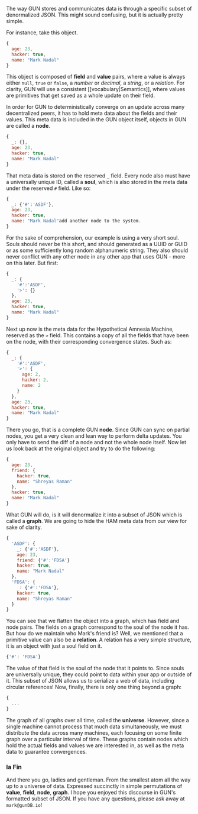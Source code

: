 The way GUN stores and communicates data is through a specific subset of denormalized JSON. This might sound confusing, but it is actually pretty simple.

For instance, take this object.

```javascript
{
  age: 23,
  hacker: true,
  name: "Mark Nadal"
}
```

This object is composed of **field** and **value** pairs, where a value is always either `null`, `true` or `false`, a _number_ or _decimal_, a _string_, or a _relation_. For clarity, GUN will use a consistent [[vocabulary|Semantics]], where values are primitives that get saved as a whole update on their field.

In order for GUN to deterministically converge on an update across many decentralized peers, it has to hold meta data about the fields and their values. This meta data is included in the GUN object itself, objects in GUN are called a **node**.

```javascript
{
  _: {},
  age: 23,
  hacker: true,
  name: "Mark Nadal"
}
```

That meta data is stored on the reserved `_` field. Every node also must have a universally unique ID, called a **soul**, which is also stored in the meta data under the reserved `#` field. Like so:

```javascript
{
  _: {'#':'ASDF'},
  age: 23,
  hacker: true,
  name: "Mark Nadal"add another node to the system.
}
```

For the sake of comprehension, our example is using a very short soul. Souls should never be this short, and should generated as a UUID or GUID or as some sufficiently long random alphanumeric string. They also should never conflict with any other node in any other app that uses GUN - more on this later. But first:

```javascript
{
  _: {
    '#':'ASDF',
    '>': {}
  },
  age: 23,
  hacker: true,
  name: "Mark Nadal"
}
```

Next up now is the meta data for the Hypothetical Amnesia Machine, reserved as the `>` field. This contains a copy of all the fields that have been on the node, with their corresponding convergence states. Such as:

```javascript
{
  _: {
    '#':'ASDF',
    '>': {
      age: 2,
      hacker: 2,
      name: 2
    }
  },
  age: 23,
  hacker: true,
  name: "Mark Nadal"
}
```

There you go, that is a complete GUN **node**. Since GUN can sync on partial nodes, you get a very clean and lean way to perform delta updates. You only have to send the diff of a node and not the whole node itself. Now let us look back at the original object and try to do the following:

```javascript
{
  age: 23,
  friend: {
    hacker: true,
    name: "Shreyas Raman"
  },
  hacker: true,
  name: "Mark Nadal"
}
```

What GUN will do, is it will denormalize it into a subset of JSON which is called a **graph**. We are going to hide the HAM meta data from our view for sake of clarity.

```javascript
{
  'ASDF': {
    _: {'#':'ASDF'},
    age: 23,
    friend: {'#':'FDSA'}
    hacker: true,
    name: "Mark Nadal"
  },
  'FDSA': {
    _: {'#':'FDSA'},
    hacker: true,
    name: "Shreyas Raman"
  }
}
```

You can see that we flatten the object into a graph, which has field and node pairs. The fields on a graph correspond to the soul of the node it has. But how do we maintain who Mark's friend is? Well, we mentioned that a primitive value can also be a **relation**. A relation has a very simple structure, it is an object with just a soul field on it.

```javascript
{'#': 'FDSA'}
```

The value of that field is the soul of the node that it points to. Since souls are universally unique, they could point to data within your app or outside of it. This subset of JSON allows us to serialize a web of data, including circular references! Now, finally, there is only one thing beyond a graph:

```javascript
{
  ...
}
```

The graph of all graphs over all time, called the **universe**. However, since a single machine cannot process that much data simultaneously, we must distribute the data across many machines, each focusing on some finite graph over a particular interval of time. These graphs contain nodes which hold the actual fields and values we are interested in, as well as the meta data to guarantee convergences.

### la Fin
And there you go, ladies and gentleman. From the smallest atom all the way up to a universe of data. Expressed succinctly in simple permutations of **value**, **field**, **node**, **graph**. I hope you enjoyed this discourse in GUN's formatted subset of JSON. If you have any questions, please ask away at `mark@gunDB.io`!